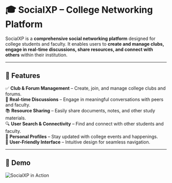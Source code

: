 # 🎓 SocialXP – College Networking Platform

SocialXP is a **comprehensive social networking platform** designed for college students and faculty. It enables users to **create and manage clubs, engage in real-time discussions, share resources, and connect with others** within their institution.

---

## 🌟 Features
✅ **Club & Forum Management** – Create, join, and manage college clubs and forums.  
💬 **Real-time Discussions** – Engage in meaningful conversations with peers and faculty.  
📚 **Resource Sharing** – Easily share documents, notes, and other study materials.  
🔍 **User Search & Connectivity** – Find and connect with other students and faculty.  
👤 **Personal Profiles** – Stay updated with college events and happenings.  
🎨 **User-Friendly Interface** – Intuitive design for seamless navigation.  

---

## 🎥 Demo
![SocialXP in Action](demo.gif)
